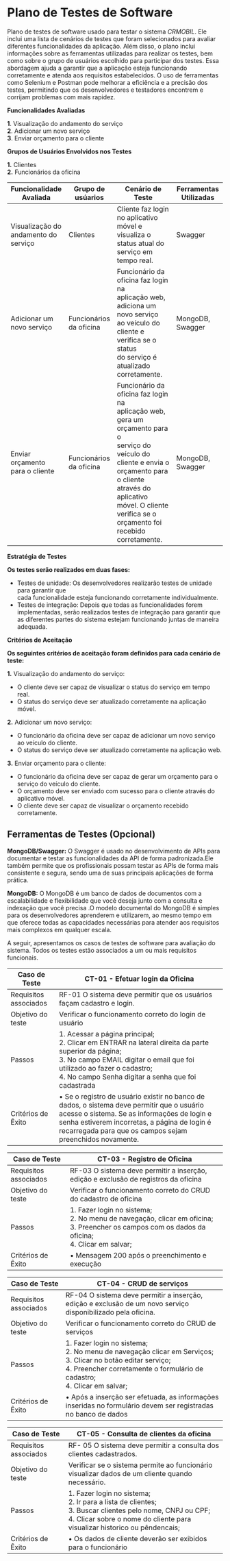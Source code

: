 # Plano de Testes de Software

Plano de testes de software usado para testar o sistema _CRMOBIL_. Ele inclui uma lista de cenários de testes que foram selecionados para avaliar diferentes funcionalidades da aplicação. Além disso, o plano inclui informações sobre as ferramentas utilizadas para realizar os testes, bem como sobre o grupo de usuários escolhido para participar dos testes. Essa abordagem ajuda a garantir que a aplicação esteja funcionando corretamente e atenda aos requisitos estabelecidos. O uso de ferramentas como Selenium e Postman pode melhorar a eficiência e a precisão dos testes, permitindo que os desenvolvedores e testadores encontrem e corrijam problemas com mais rapidez.



**Funcionalidades Avaliadas**

**1**. Visualização do andamento do serviço<br>
**2**. Adicionar um novo serviço<br>
**3**. Enviar orçamento para o cliente<br>

**Grupos de Usuários Envolvidos nos Testes**

**1.** Clientes<br>
**2.** Funcionários da oficina




| Funcionalidade<br>Avaliada                 | Grupo de<br>usúarios       | Cenário de Teste                                             | Ferramentas Utilizadas |
| ------------------------------------------ | -------------------------- | ------------------------------------------------------------ | ---------------------- |
| Visualização do<br>andamento do<br>serviço | Clientes                   | Cliente faz login no aplicativo móvel e<br>visualiza o status atual do serviço em<br>tempo real. | Swagger               |
| Adicionar um<br>novo serviço               | Funcionários<br>da oficina | Funcionário da oficina faz login na<br>aplicação web, adiciona um novo serviço<br>ao veículo do cliente e verifica se o status<br>do serviço é atualizado corretamente. | MongoDB,<br>Swagger   |
| Enviar orçamento<br>para o cliente         | Funcionários<br>da oficina | Funcionário da oficina faz login na<br>aplicação web, gera um orçamento para o<br>serviço do veículo do cliente e envia o<br>orçamento para o cliente através do aplicativo móvel. O cliente verifica se o orçamento foi recebido corretamente. | MongoDB,<br>Swagger |

**Estratégia de Testes**

**Os testes serão realizados em duas fases:**

 - Testes de unidade: Os desenvolvedores realizarão testes de unidade para garantir que<br>cada funcionalidade esteja funcionando corretamente individualmente.
 - Testes de integração: Depois que todas as funcionalidades forem implementadas, serão realizados testes de integração para garantir que as diferentes partes do sistema estejam funcionando juntas de maneira adequada.

 **Critérios de Aceitação**<br>

 **Os seguintes critérios de aceitação foram definidos para cada cenário de teste:**<br>

 **1.** Visualização do andamento do serviço:

- O cliente deve ser capaz de visualizar o status do serviço em tempo real.
- O status do serviço deve ser atualizado corretamente na aplicação móvel.

**2.** Adicionar um novo serviço:

- O funcionário da oficina deve ser capaz de adicionar um novo serviço ao veículo do cliente.
- O status do serviço deve ser atualizado corretamente na aplicação web.

**3.** Enviar orçamento para o cliente:

- O funcionário da oficina deve ser capaz de gerar um orçamento para o serviço do veículo do cliente.
- O orçamento deve ser enviado com sucesso para o cliente através do aplicativo móvel.
- O cliente deve ser capaz de visualizar o orçamento recebido corretamente.


## Ferramentas de Testes (Opcional)

**MongoDB/Swagger:** O Swagger é usado no desenvolvimento de APIs para documentar e testar as funcionalidades da API de forma padronizada.Ele também permite que os profissionais possam testar as APIs de forma mais consistente e segura, sendo uma de suas principais aplicações de forma prática.

**MongoDB:** O MongoDB é um banco de dados de documentos com a escalabilidade e flexibilidade que você deseja junto com a consulta e indexação que você precisa .O modelo documental do MongoDB é simples para os desenvolvedores aprenderem e utilizarem, ao mesmo tempo em que oferece todas as capacidades necessárias para atender aos requisitos mais complexos em qualquer escala.


A seguir, apresentamos os casos de testes de software para avaliação do sistema. Todos os testes estão associados a um ou mais requisitos funcionais. 



| Caso de Teste         | CT-01 - Efetuar login da Oficina|
| --------------------- | ------------------------------------------------------------ |
| Requisitos associados | RF-01 O sistema deve permitir que os usuários façam cadastro e login. |
| Objetivo do teste     | Verificar o funcionamento correto do login de usuário        |
| Passos                | 1. Acessar a página principal;<br>                                                                                                             2. Clicar em ENTRAR na lateral direita da parte superior da página;<br>                                                    3. No campo EMAIL digitar o email que foi utilizado ao fazer o cadastro;<br>                                                                       4. No campo Senha digitar a senha que foi cadastrada |
| Critérios de Êxito   | • Se o registro de usuário existir no banco de dados, o sistema deve permitir que o usuário acesse o sistema. Se as informações de login e senha estiverem incorretas, a página de login é recarregada para que os campos sejam preenchidos novamente. |



| Caso de Teste         | CT-03 - Registro de Oficina                                  |
| --------------------- | ------------------------------------------------------------ |
| Requisitos associados | RF-03 O sistema deve permitir a inserção, edição e exclusão de registros da oficina |
| Objetivo do teste     | Verificar o funcionamento correto do CRUD do cadastro de oficina |
| Passos                | 1. Fazer login no sistema;<br>                                                                                                                             2. No menu de navegação, clicar em oficina;<br>                                                                                          3. Preencher os campos com os dados da oficina;<br>                                                                         4. Clicar em salvar;<br> |
| Critérios de Êxito   |• Mensagem 200 após o preenchimento e execução                 |



| Caso de Teste         | CT-04 - CRUD de serviços                                     |
| --------------------- | ------------------------------------------------------------ |
| Requisitos associados | RF-04 O sistema deve permitir a inserção, edição e exclusão de um novo serviço disponibilizado pela oficina. |
| Objetivo do teste     | Verificar o funcionamento correto do CRUD de serviços        |
| Passos                | 1. Fazer login no sistema; <br>                                                                                                                      2. No menu de navegação clicar em Serviços;<br>                                                                                 3. Clicar no botão editar serviço;<br>                                                                                                            4. Preencher corretamente o formulário de cadastro;<br>                                                                  4. Clicar em salvar; |
| Critérios de Êxito   | • Após a inserção ser efetuada, as informações inseridas no formulário devem ser registradas no banco de dados |



| Caso de Teste         | CT-05 - Consulta de clientes da oficina                                     |
| --------------------- | ------------------------------------------------------------ |
| Requisitos associados | RF- 05 O sistema deve permitir a consulta dos clientes cadastrados. |
| Objetivo do teste     | Verificar se o sistema permite ao funcionário visualizar dados de um cliente quando necessário.        |
| Passos                | 1. Fazer login no sistema; <br>                                                                                                                      2. Ir para a lista de clientes;<br>                                                                                 3. Buscar clientes pelo nome, CNPJ ou CPF;<br>                                                                                                            4. Clicar sobre o nome do cliente para visualizar historico ou pêndencais;|
| Critérios de Êxito   | • Os dados de cliente deverão ser exibidos para o funcionário |









<!--Comente sobre as ferramentas de testes utilizadas.

> **Links Úteis**:
> - [IBM - Criação e Geração de Planos de Teste](https://www.ibm.com/developerworks/br/local/rational/criacao_geracao_planos_testes_software/index.html)
> - [Práticas e Técnicas de Testes Ágeis](http://assiste.serpro.gov.br/serproagil/Apresenta/slides.pdf)
> -  [Teste de Software: Conceitos e tipos de testes](https://blog.onedaytesting.com.br/teste-de-software/)
> - [Criação e Geração de Planos de Teste de Software](https://www.ibm.com/developerworks/br/local/rational/criacao_geracao_planos_testes_software/index.html)
> - [Ferramentas de Test para Java Script](https://geekflare.com/javascript-unit-testing/)
> - [UX Tools](https://uxdesign.cc/ux-user-research-and-user-testing-tools-2d339d379dc7)--
